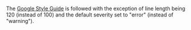 The [Google Style Guide][0] is followed with the exception of line length being 120 (instead of 100) and the default severity set to "error" (instead of "warning").  

[0]: https://google.github.io/styleguide/javaguide.html